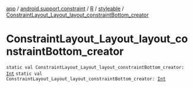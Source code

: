[app](../../../index.md) / [android.support.constraint](../../index.md) / [R](../index.md) / [styleable](index.md) / [ConstraintLayout_Layout_layout_constraintBottom_creator](./-constraint-layout_-layout_layout_constraint-bottom_creator.md)

# ConstraintLayout_Layout_layout_constraintBottom_creator

`static val ConstraintLayout_Layout_layout_constraintBottom_creator: `[`Int`](https://kotlinlang.org/api/latest/jvm/stdlib/kotlin/-int/index.html)
`static val ConstraintLayout_Layout_layout_constraintBottom_creator: `[`Int`](https://kotlinlang.org/api/latest/jvm/stdlib/kotlin/-int/index.html)